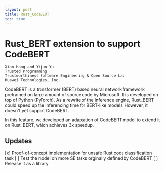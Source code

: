 ```yaml
---
layout: post
title: Rust_CodeBERT
toc: true
---
```

# Rust_BERT extension to support CodeBERT

```
Xiao Hang and Yijun Yu
Trusted Programming
Trustworthiness Software Engineering & Open Source Lab
Huawei Technologies, Inc.
```

CodeBERT is a transformer (BERT) based neural network framework pretrained on large amount of source code by Microsoft.
It is developed on top of Python (PyTorch). As a rewrite of the inference engine, Rust_BERT could speed up the inferencing
time for BERT-like models. However, it doesn't yet support CodeBERT.

In this feature, we developed an adaptation of CodeBERT model to extend it on Rust_BERT, which achieves 3x speedup. 

## Updates

[x] Proof-of-concept implementation for unsafe Rust code classification task
[ ] Test the model on more SE tasks orginally defined by CodeBERT
[ ] Release it as a library
